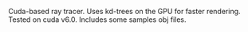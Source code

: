 Cuda-based ray tracer. Uses kd-trees on the GPU for faster rendering.
Tested on cuda v6.0. Includes some samples obj files.

